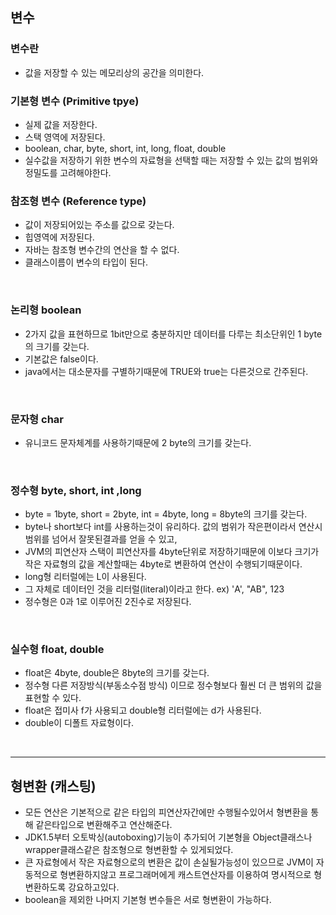 ## 변수

  ### 변수란
   - 값을 저장할 수 있는 메모리상의 공간을 의미한다.
    <br>
    
    
  ### 기본형 변수 (Primitive tpye)
   - 실제 값을 저장한다.
   - 스택 영역에 저장된다.
   - boolean, char, byte, short, int, long, float, double    
   - 실수값을 저장하기 위한 변수의 자료형을 선택할 때는 저장할 수 있는 값의 범위와 정밀도를 고려해야한다.
    <br>
    
    
  ### 참조형 변수 (Reference type)
   - 값이 저장되어있는 주소를 값으로 갖는다.
   - 힙영역에 저장된다.
   - 자바는 참조형 변수간의 연산을 할 수 없다.
   - 클래스이름이 변수의 타입이 된다.
  <br>
  
  
  ### 논리형 boolean
   - 2가지 값을 표현하므로 1bit만으로 충분하지만 데이터를 다루는 최소단위인 1 byte의 크기를 갖는다.
   - 기본값은 false이다.
   - java에서는 대소문자를 구별하기때문에 TRUE와 true는 다른것으로 간주된다.
  <br>
  
  
  ### 문자형 char
   - 유니코드 문자체계를 사용하기때문에 2 byte의 크기를 갖는다.
  <br>
  
  
  ### 정수형 byte, short, int ,long
   - byte = 1byte, short = 2byte, int = 4byte, long = 8byte의 크기를 갖는다.
   - byte나 short보다 int를 사용하는것이 유리하다. 값의 범위가 작은편이라서 연산시 범위를 넘어서 잘못된결과를 얻을 수 있고,
   - JVM의 피연산자 스택이 피연산자를 4byte단위로 저장하기때문에 이보다 크기가 작은 자료형의 값을 계산할때는 4byte로 변환하여 연산이 수행되기때문이다.
   - long형 리터럴에는 L이 사용된다.
   - 그 자체로 데이터인 것을 리터럴(literal)이라고 한다. ex) 'A', "AB", 123
   - 정수형은 0과 1로 이루어진 2진수로 저장된다.
  <br>
  
  
  ### 실수형 float, double
   - float은 4byte, double은 8byte의 크기를 갖는다.
   - 정수형 다른 저장방식(부동소수점 방식) 이므로 정수형보다 훨씬 더 큰 범위의 값을 표현할 수 있다.
   - float은 접미사 f가 사용되고 double형 리터럴에는 d가 사용된다.
   - double이 디폴트 자료형이다.
   <br>
   
   
   ---
## 형변환 (캐스팅)
 - 모든 연산은 기본적으로 같은 타입의 피연산자간에만 수행될수있어서 형변환을 통해 같은타입으로 변환해주고 연산해준다.
 - JDK1.5부터 오토박싱(autoboxing)기능이 추가되어 기본형을 Object클래스나 wrapper클래스같은 참조형으로 형변환할 수 있게되었다.
 - 큰 자료형에서 작은 자료형으로의 변환은 값이 손실될가능성이 있으므로 JVM이 자동적으로 형변환하지않고 프로그래머에게 캐스트연산자를 이용하여 명시적으로 형변환하도록 강요하고있다.
 - boolean을 제외한 나머지 기본형 변수들은 서로 형변환이 가능하다.
    
    
